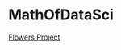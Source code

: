 # MathOfDataSci

<a href="https://github.com/JamesMHernandez/MathOfDataSci/blob/main/Flower_Project.md"> Flowers Project </a>
